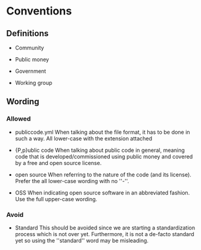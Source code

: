 # Conventions

## Definitions
* Community

* Public money

* Government

* Working group


## Wording
### Allowed
* publiccode.yml
When talking about the file format, it has to be done in such a way. All
lower-case with the extension attached

* {P,p}ublic code
When talking about public code in general, meaning code that is
developed/commissioned using public money and covered by a free and open source
license. 

* open source
When referring to the nature of the code (and its license). Prefer the all
lower-case wording with no ''-''.

* OSS
When indicating open source software in an abbreviated fashion. Use the full
upper-case wording.


### Avoid
* Standard
This should be avoided since we are starting a standardization process which is
not over yet. Furthermore, it is not a de-facto standard yet so using the
''standard'' word may be misleading.


